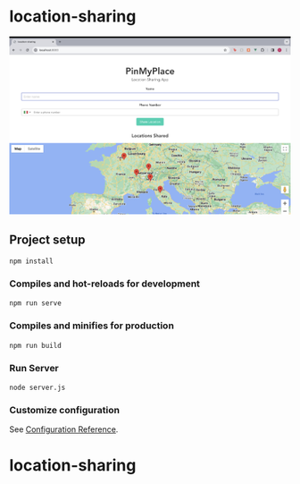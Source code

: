 # location-sharing

[![Watch the demo](public/PinMyPlace.png)](https://youtu.be/EidskSYNn6M)


## Project setup
```
npm install
```

### Compiles and hot-reloads for development
```
npm run serve
```

### Compiles and minifies for production
```
npm run build
```

### Run Server
```
node server.js
```

### Customize configuration
See [Configuration Reference](https://cli.vuejs.org/config/).
# location-sharing
